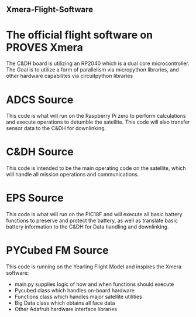 ## Xmera-Flight-Software
# The official flight software on PROVES Xmera
The C&DH board is utilizing an RP2040 which is a dual core microcontroller. The Goal is to utilize a form of parallelism via micropython libraries, and other hardware capabilites via circuitpython libraries

# ADCS Source
This code is what will run on the Raspberry Pi zero to perform calculations and execute operations to detumble the satellite. This code will also transfer sensor data to the C&DH for downlinking.

# C&DH Source
This code is intended to be the main operating code on the satellite, which will handle all mission operations and communications.

# EPS Source
This code is what will run on the PIC18F and will execute all basic battery functions to preserve and protect the battery, as well as translate basic battery information to the C&DH for Data handling and downlinking.

# PYCubed FM Source
This code is running on the Yearling Flight Model and inspires the Xmera software:
  * main.py supplies logic of how and when functions should execute
  * Pycubed class which handles on-board hardware
  * Functions class which handles major satellite utilities
  * Big Data class which obtains all face data
  * Other Adafruit hardware interface libraries
